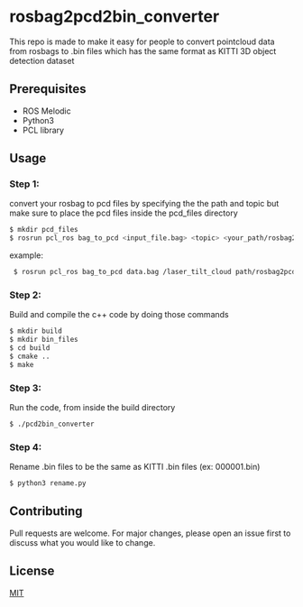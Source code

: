 # rosbag2pcd2bin_converter 

This repo is made to make it easy for people to convert pointcloud data from rosbags to .bin files which has the same format as KITTI 3D object detection dataset

## Prerequisites

- ROS Melodic
- Python3
- PCL library 



## Usage
### Step 1:

convert your rosbag to pcd files by specifying the the path and topic but make sure to place the pcd files inside the pcd_files directory
```bash
$ mkdir pcd_files
$ rosrun pcl_ros bag_to_pcd <input_file.bag> <topic> <your_path/rosbag2pcd2bin_converter/pcd_files>
```

example:
```bash
 $ rosrun pcl_ros bag_to_pcd data.bag /laser_tilt_cloud path/rosbag2pcd2bin_converter/pcd_files
```

### Step 2:

Build and compile the c++ code by doing those commands
```bash
$ mkdir build
$ mkdir bin_files
$ cd build
$ cmake ..
$ make
```

### Step 3:

Run the code, from inside the build directory
```bash
$ ./pcd2bin_converter
```

### Step 4:

Rename .bin files to be the same as KITTI .bin files (ex: 000001.bin)

```bash
$ python3 rename.py
```



## Contributing
Pull requests are welcome. For major changes, please open an issue first to discuss what you would like to change.



## License
[MIT](https://choosealicense.com/licenses/mit/)